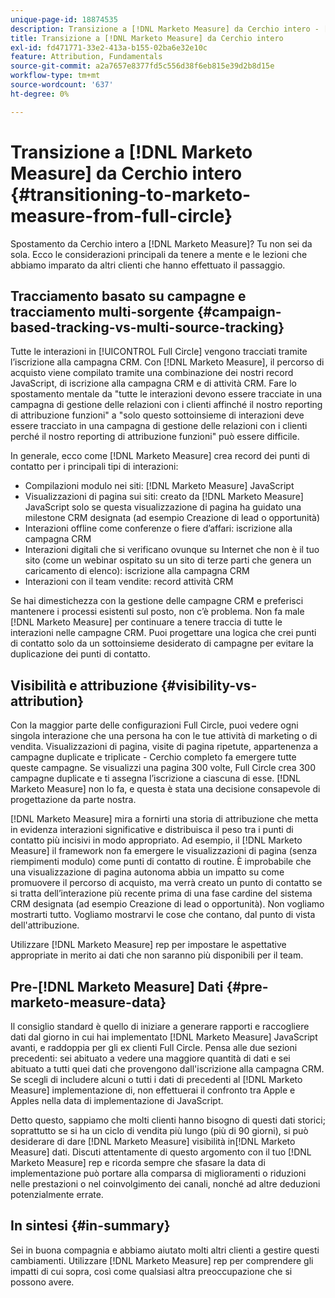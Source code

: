 ```yaml
---
unique-page-id: 18874535
description: Transizione a [!DNL Marketo Measure] da Cerchio intero - [!DNL Marketo Measure] - Documentazione del prodotto
title: Transizione a [!DNL Marketo Measure] da Cerchio intero
exl-id: fd471771-33e2-413a-b155-02ba6e32e10c
feature: Attribution, Fundamentals
source-git-commit: a2a7657e8377fd5c556d38f6eb815e39d2b8d15e
workflow-type: tm+mt
source-wordcount: '637'
ht-degree: 0%

---
```


# Transizione a [!DNL Marketo Measure] da Cerchio intero {#transitioning-to-marketo-measure-from-full-circle}

Spostamento da Cerchio intero a [!DNL Marketo Measure]? Tu non sei da sola. Ecco le considerazioni principali da tenere a mente e le lezioni che abbiamo imparato da altri clienti che hanno effettuato il passaggio.

## Tracciamento basato su campagne e tracciamento multi-sorgente {#campaign-based-tracking-vs-multi-source-tracking}

Tutte le interazioni in [!UICONTROL Full Circle] vengono tracciati tramite l’iscrizione alla campagna CRM. Con [!DNL Marketo Measure], il percorso di acquisto viene compilato tramite una combinazione dei nostri record JavaScript, di iscrizione alla campagna CRM e di attività CRM. Fare lo spostamento mentale da &quot;tutte le interazioni devono essere tracciate in una campagna di gestione delle relazioni con i clienti affinché il nostro reporting di attribuzione funzioni&quot; a &quot;solo questo sottoinsieme di interazioni deve essere tracciato in una campagna di gestione delle relazioni con i clienti perché il nostro reporting di attribuzione funzioni&quot; può essere difficile.

In generale, ecco come [!DNL Marketo Measure] crea record dei punti di contatto per i principali tipi di interazioni:

* Compilazioni modulo nei siti: [!DNL Marketo Measure] JavaScript
* Visualizzazioni di pagina sui siti: creato da [!DNL Marketo Measure] JavaScript solo se questa visualizzazione di pagina ha guidato una milestone CRM designata (ad esempio Creazione di lead o opportunità)
* Interazioni offline come conferenze o fiere d’affari: iscrizione alla campagna CRM
* Interazioni digitali che si verificano ovunque su Internet che non è il tuo sito (come un webinar ospitato su un sito di terze parti che genera un caricamento di elenco): iscrizione alla campagna CRM
* Interazioni con il team vendite: record attività CRM

Se hai dimestichezza con la gestione delle campagne CRM e preferisci mantenere i processi esistenti sul posto, non c’è problema. Non fa male [!DNL Marketo Measure] per continuare a tenere traccia di tutte le interazioni nelle campagne CRM. Puoi progettare una logica che crei punti di contatto solo da un sottoinsieme desiderato di campagne per evitare la duplicazione dei punti di contatto.

## Visibilità e attribuzione {#visibility-vs-attribution}

Con la maggior parte delle configurazioni Full Circle, puoi vedere ogni singola interazione che una persona ha con le tue attività di marketing o di vendita. Visualizzazioni di pagina, visite di pagina ripetute, appartenenza a campagne duplicate e triplicate - Cerchio completo fa emergere tutte queste campagne. Se visualizzi una pagina 300 volte, Full Circle crea 300 campagne duplicate e ti assegna l’iscrizione a ciascuna di esse. [!DNL Marketo Measure] non lo fa, e questa è stata una decisione consapevole di progettazione da parte nostra.

[!DNL Marketo Measure] mira a fornirti una storia di attribuzione che metta in evidenza interazioni significative e distribuisca il peso tra i punti di contatto più incisivi in modo appropriato. Ad esempio, il [!DNL Marketo Measure] il framework non fa emergere le visualizzazioni di pagina (senza riempimenti modulo) come punti di contatto di routine. È improbabile che una visualizzazione di pagina autonoma abbia un impatto su come promuovere il percorso di acquisto, ma verrà creato un punto di contatto se si tratta dell’interazione più recente prima di una fase cardine del sistema CRM designata (ad esempio Creazione di lead o opportunità). Non vogliamo mostrarti tutto. Vogliamo mostrarvi le cose che contano, dal punto di vista dell&#39;attribuzione.

Utilizzare [!DNL Marketo Measure] rep per impostare le aspettative appropriate in merito ai dati che non saranno più disponibili per il team.

## Pre-[!DNL Marketo Measure] Dati {#pre-marketo-measure-data}

Il consiglio standard è quello di iniziare a generare rapporti e raccogliere dati dal giorno in cui hai implementato [!DNL Marketo Measure] JavaScript avanti, e raddoppia per gli ex clienti Full Circle. Pensa alle due sezioni precedenti: sei abituato a vedere una maggiore quantità di dati e sei abituato a tutti quei dati che provengono dall&#39;iscrizione alla campagna CRM. Se scegli di includere alcuni o tutti i dati di precedenti al [!DNL Marketo Measure] implementazione di, non effettuerai il confronto tra Apple e Apples nella data di implementazione di JavaScript.

Detto questo, sappiamo che molti clienti hanno bisogno di questi dati storici; soprattutto se si ha un ciclo di vendita più lungo (più di 90 giorni), si può desiderare di dare [!DNL Marketo Measure] visibilità in[!DNL Marketo Measure] dati. Discuti attentamente di questo argomento con il tuo [!DNL Marketo Measure] rep e ricorda sempre che sfasare la data di implementazione può portare alla comparsa di miglioramenti o riduzioni nelle prestazioni o nel coinvolgimento dei canali, nonché ad altre deduzioni potenzialmente errate.

## In sintesi {#in-summary}

Sei in buona compagnia e abbiamo aiutato molti altri clienti a gestire questi cambiamenti. Utilizzare [!DNL Marketo Measure] rep per comprendere gli impatti di cui sopra, così come qualsiasi altra preoccupazione che si possono avere.
